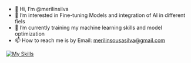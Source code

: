 - 👋 Hi, I’m @merilinsilva
- 👀 I’m interested in Fine-tuning Models and integration of AI in different fiels
- 🌱 I’m currently training my machine learning skills and model optimization
- 📫 How to reach me is by Email: merilinsousasilva@gmail.com

<!---
merilinsilva/merilinsilva is a ✨ special ✨ repository because its `README.md` (this file) appears on your GitHub profile.
You can click the Preview link to take a look at your changes.
--->
[![My Skills](https://skillicons.dev/icons?i=discord,docker,git,github,gitlab,latex,linkedin,perl,py,stackoverflow,sklearn,vscode,lua,R,sql,javascript,css,html)](https://skillicons.dev)
